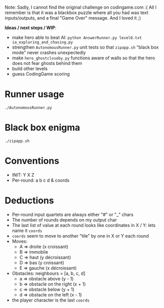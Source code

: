 Note: Sadly, I cannot find the original challenge on codingame.com :(
All I remember is that it was a blackbox puzzle where all you had was text inputs/outputs, and a final "Game Over" message.
And I loved it ;)

**Ideas / next steps / WIP**:

- make hero able to beat AI: `python AnswerRunner.py level0.txt ia_exploring_and_chasing.py`
- strengthen `AutonomousRunner.py` unit tests so that `zipapp.sh` "black box mode" never crashes unexpectedly
- make `hero_ghostcloseby.py` functions aware of walls so that the hero does not fear ghosts behind them
- build other levels
- guess CodingGame scoring


# Runner usage

    ./AutonomousRunner.py

# Black box enigma

    ./zipapp.sh

# Conventions

- INIT: Y X Z
- Per-round: a b c d & coords


# Deductions

- Per-round input quartets are always either "#" or "_" chars
- The number of rounds depends on my output char
- The last list of value at each round looks like coordinates in X / Y: lets name it `coords`
- `coords` seem to move to another "tile" by one in X or Y each round
- Moves:
  * A => droite (x croissant)
  * B => immobile
  * C => haut (y décroissant)
  * D => bas (y croissant)
  * E => gauche (x décroissant)
- Obstacles: neighbours = [a, b, c, d]
  * a => obstacle above (y - 1)
  * b => obstacle on the right (x + 1)
  * c => obstacle below (y + 1)
  * d => obstacle on the left (x - 1)
- the player character is the last `coords`

